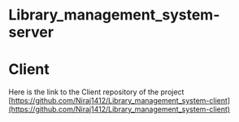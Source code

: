 ﻿# Library_management_system-server

# Client
Here is the link to the Client repository of the project [https://github.com/Niraj1412/Library_management_system-client](https://github.com/Niraj1412/Library_management_system-client)
